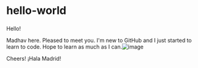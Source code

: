 # hello-world

Hello! <img src="https://raw.githubusercontent.com/MartinHeinz/MartinHeinz/master/wave.gif" width="17px">

Madhav here. Pleased to meet you. I'm new to GitHub and I just started to learn to code. Hope to learn as much as I can.![image](https://user-images.githubusercontent.com/92214473/136658964-69584be1-dc0f-4bb0-a034-5310685e3bd3.png)

Cheers!
¡Hala Madrid!
